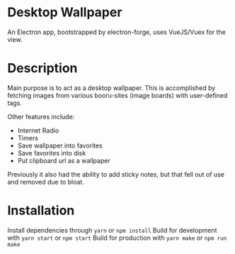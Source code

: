 # Desktop Wallpaper

An Electron app, bootstrapped by electron-forge, uses VueJS/Vuex for the view.

# Description

Main purpose is to act as a desktop wallpaper. This is accomplished by fetching images from various booru-sites (image boards) with user-defined tags.

Other features include:
- Internet Radio
- Timers
- Save wallpaper into favorites
- Save favorites into disk
- Put clipboard url as a wallpaper

Previously it also had the ability to add sticky notes, but that fell out of use and removed due to bloat.

# Installation

Install dependencies through `yarn` or `npm install`
Build for development with `yarn start` or `npm start`
Build for production with `yarn make` or `npm run make`
